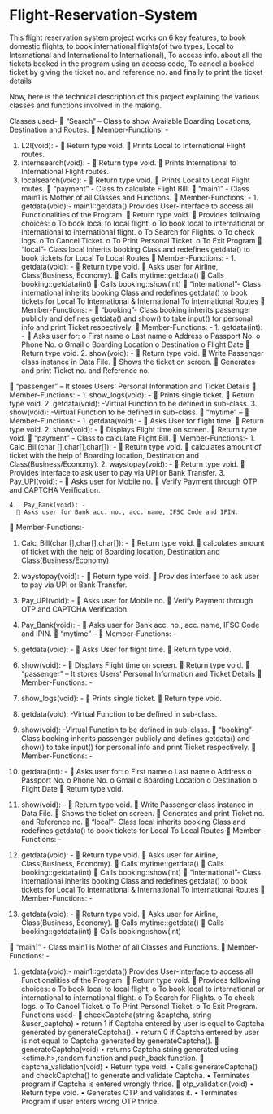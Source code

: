 # Flight-Reservation-System
This flight reservation system project works on 6 key features, to book domestic flights, to book international flights(of two types, Local to International and International to International), To access info. about all the tickets booked in the program using an access code, To cancel a booked ticket by giving the ticket no. and reference no. and finally to print the ticket details

Now, here is the technical description of this project explaining the various classes and functions involved in the making.

Classes used-
	“Search” – Class to show Available Boarding Locations, Destination and Routes.
  	Member-Functions: -
   1.	L2I(void): -
      	Return type void.
      	Prints Local to International Flight routes.
   2.	internsearch(void): -
      	Return type void.
      	Prints International to International Flight routes.
  3.	localsearch(void): -
      	Return type void.
      	Prints Local to Local Flight routes.
      	“payment” - Class to calculate Flight Bill.	
	“main1” - Class main1 is Mother of all Classes and Functions.
    	Member-Functions: -
    1.	getdata(void):- main1::getdata() Provides User-Interface to access all Functionalities of the Program.
      	Return type void.
      	Provides following choices:
          o	To book local to local flight.
          o	To book local to international or international to international flight.
          o	To Search for Flights.
          o	To check logs.
          o	To Cancel Ticket.
          o	To Print Personal Ticket.
          o	To Exit Program
	“local”- Class local inherits booking Class and redefines getdata() to book tickets for Local To Local Routes
    	Member-Functions: -
    1.	getdata(void): -
      	Return type void.
      	Asks user for Airline, Class(Business, Economy).
      	Calls mytime::getdata()
      	Calls booking::getdata(int)
      	Calls booking::show(int)
      	“international”- Class international inherits booking Class and redefines getdata() to book tickets for Local To International & International To International Routes
      	Member-Functions: -
	“booking”- Class booking inherits passenger publicly and defines getdata() and show() to take input() for personal info and print Ticket respectively.
    	Member-Functions: -
    1.	getdata(int): -
      	Asks user for:
          o	First name
          o	Last name
          o	Address 
          o	Passport No.
          o	Phone No.
          o	Gmail
          o	Boarding Location
          o	Destination
          o	Flight Date
        Return type void.
    2.	show(void): - 
      	Return type void.
      	Write Passenger class instance in Data File.
      	Shows the ticket on screen.
      	Generates and print Ticket no. and Reference no.

	“passenger” – It stores Users' Personal Information and Ticket Details
    	Member-Functions: -
    1.	show_logs(void): -
        	Prints single ticket.
        	Return type void.
    2.	getdata(void): -Virtual Function to be defined in sub-class.
    3.	show(void): -Virtual Function to be defined in sub-class.
	“mytime” – 
    	Member-Functions: -
    1.	getdata(void): -
      	Asks User for flight time.
      	Return type void.
    2.	show(void): -
      	Displays Flight time on screen.
      	Return type void.
	“payment” - Class to calculate Flight Bill.	
    	Member-Functions:-
    1.	Calc_Bill(char [],char[],char[]): -
      	Return type void.
      	calculates amount of ticket with the help of Boarding location, Destination and Class(Business/Economy).
    2.	waystopay(void): -
      	Return type void.
      	Provides interface to ask user to pay via UPI or Bank Transfer.
    3.	Pay_UPI(void): -
      	Asks user for Mobile no.
      	Verify Payment through OTP and CAPTCHA Verification. 

    4.	Pay_Bank(void): -
      	Asks user for Bank acc. no., acc. name, IFSC Code and IPIN.

	Member-Functions:-
1.	Calc_Bill(char [],char[],char[]): -
	Return type void.
	calculates amount of ticket with the help of Boarding location, Destination and Class(Business/Economy).
2.	waystopay(void): -
	Return type void.
	Provides interface to ask user to pay via UPI or Bank Transfer.
3.	Pay_UPI(void): -
	Asks user for Mobile no.
	Verify Payment through OTP and CAPTCHA Verification. 

4.	Pay_Bank(void): -
	Asks user for Bank acc. no., acc. name, IFSC Code and IPIN.
	“mytime” – 
	Member-Functions: -
1.	getdata(void): -
	Asks User for flight time.
	Return type void.
2.	show(void): -
	Displays Flight time on screen.
	Return type void.
	“passenger” – It stores Users' Personal Information and Ticket Details
	Member-Functions: -
1.	show_logs(void): -
	Prints single ticket.
	Return type void.
2.	getdata(void): -Virtual Function to be defined in sub-class.
3.	show(void): -Virtual Function to be defined in sub-class.
	“booking”- Class booking inherits passenger publicly and defines getdata() and show() to take input() for personal info and print Ticket respectively.
	Member-Functions: -
1.	getdata(int): -
	Asks user for:
o	First name
o	Last name
o	Address 
o	Passport No.
o	Phone No.
o	Gmail
o	Boarding Location
o	Destination
o	Flight Date
	Return type void.
2.	show(void): - 
	Return type void.
	Write Passenger class instance in Data File.
	Shows the ticket on screen.
	Generates and print Ticket no. and Reference no.
	“local”- Class local inherits booking Class and redefines getdata() to book tickets for Local To Local Routes
	Member-Functions: -
1.	getdata(void): -
	Return type void.
	Asks user for Airline, Class(Business, Economy).
	Calls mytime::getdata()
	Calls booking::getdata(int)
	Calls booking::show(int)
	“international”- Class international inherits booking Class and redefines getdata() to book tickets for Local To International & International To International Routes
	Member-Functions: -
1.	getdata(void): -
	Return type void.
	Asks user for Airline, Class(Business, Economy).
	Calls mytime::getdata()
	Calls booking::getdata(int)
	Calls booking::show(int)

	“main1” - Class main1 is Mother of all Classes and Functions.
	Member-Functions: -
1.	getdata(void):- main1::getdata() Provides User-Interface to access all Functionalities of the Program.
	Return type void.
	Provides following choices:
o	To book local to local flight.
o	To book local to international or international to international flight.
o	To Search for Flights.
o	To check logs.
o	To Cancel Ticket.
o	To Print Personal Ticket.
o	To Exit Program.
Functions used-
	checkCaptcha(string &captcha, string &user_captcha)
•	return 1 if Captcha entered by user is equal to Captcha generated by generateCaptcha().
•	return 0 if Captcha entered by user is not equal to Captcha generated by generateCaptcha().
	generateCaptcha(void)
•	returns Captcha string generated using <ctime.h>,random function and push_back function.
	captcha_validation(void)
•	Return type void.
•	Calls generateCaptcha() and checkCaptcha() to generate and validate Captcha.
•	Terminates program if Captcha is entered wrongly thrice.
	otp_validation(void)
•	Return type void.
•	Generates OTP and validates it.
•	Terminates Program if user enters wrong OTP thrice.
